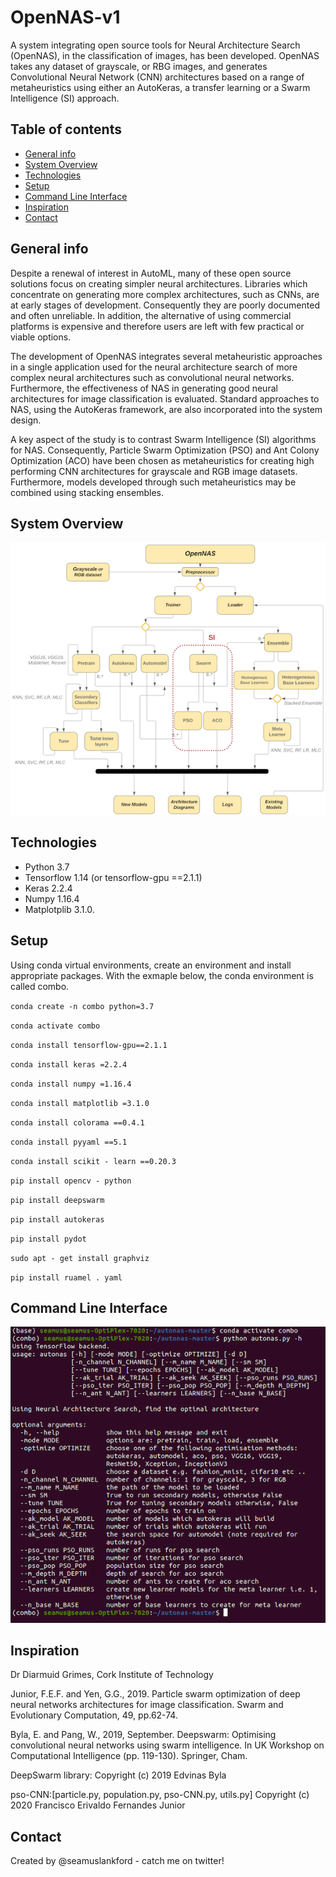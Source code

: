 # OpenNAS-v1
A system integrating open source tools for Neural Architecture Search (OpenNAS), in the classification of images, 
has been developed. OpenNAS takes any dataset of grayscale, or RBG images, and generates Convolutional Neural Network 
(CNN) architectures based on a range of metaheuristics using either an AutoKeras, a transfer learning or a Swarm Intelligence (SI) approach.

## Table of contents
* [General info](#general-info)
* [System Overview](#system-overview)
* [Technologies](#technologies) 
* [Setup](#setup)
* [Command Line Interface](#command-line-interface)
* [Inspiration](#inspiration)
* [Contact](#contact)

## General info
Despite a renewal of interest in AutoML, many of these open source solutions focus on creating simpler neural architectures. Libraries which concentrate on generating more complex architectures, such as CNNs, are at early stages of development. Consequently they are poorly documented and often unreliable. In addition, the alternative of using commercial platforms is expensive and therefore users are left with few practical or viable options.

The development of OpenNAS integrates several metaheuristic approaches in a single application used for the neural architecture search of more complex neural architectures such as convolutional neural networks. Furthermore, the effectiveness of NAS in generating good neural architectures for image classification is evaluated. Standard approaches to NAS, using the AutoKeras framework, are also incorporated into the system design.

A key aspect of the study is to contrast Swarm Intelligence (SI) algorithms for NAS. Consequently, Particle Swarm Optimization (PSO) and Ant Colony Optimization (ACO) have been chosen as metaheuristics for creating high performing CNN architectures for grayscale and RGB image datasets. Furthermore, models developed through such metaheuristics may be combined using stacking ensembles.


## System Overview
![Screenshot](open_nas.png)

## Technologies
* Python 3.7
* Tensorflow 1.14 (or tensorflow-gpu ==2.1.1)
* Keras 2.2.4
* Numpy 1.16.4
* Matplotplib 3.1.0.

## Setup
Using conda virtual environments, create an environment and install appropriate packages.
With the exmaple below, the conda environment is called combo.

`conda create -n combo python=3.7`

`conda activate combo`

`conda install tensorflow-gpu==2.1.1`

`conda install keras =2.2.4`

`conda install numpy =1.16.4`

`conda install matplotlib =3.1.0`

`conda install colorama ==0.4.1`

`conda install pyyaml ==5.1`

`conda install scikit - learn ==0.20.3`

`pip install opencv - python`

`pip install deepswarm`

`pip install autokeras`

`pip install pydot`

`sudo apt - get install graphviz`

`pip install ruamel . yaml`

## Command Line Interface
![Screenshot](cli.png)

## Inspiration
Dr Diarmuid Grimes, Cork Institute of Technology 

Junior, F.E.F. and Yen, G.G., 2019. Particle swarm optimization of deep neural networks architectures for image classification. 
Swarm and Evolutionary Computation, 49, pp.62-74.

Byla, E. and Pang, W., 2019, September. Deepswarm: Optimising convolutional neural networks using swarm intelligence. In UK 
Workshop on Computational Intelligence (pp. 119-130). Springer, Cham.

DeepSwarm library: 
Copyright (c) 2019 Edvinas Byla

pso-CNN:[particle.py, population.py, pso-CNN.py, utils.py] 
Copyright (c) 2020 Francisco Erivaldo Fernandes Junior

## Contact
Created by @seamuslankford - catch me on twitter!
